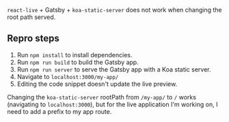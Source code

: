 `react-live` + Gatsby + `koa-static-server` does not work when changing the root path served.

## Repro steps

1. Run `npm install` to install dependencies.
2. Run `npm run build` to build the Gatsby app.
3. Run `npm run server` to serve the Gatsby app with a Koa static server.
4. Navigate to `localhost:3000/my-app/`
5. Editing the code snippet doesn't update the live preview.

Changing the `koa-static-server` rootPath from `/my-app/` to `/` works (navigating to `localhost:3000`), but for the live application I'm working on, I need to add a prefix to my app route.